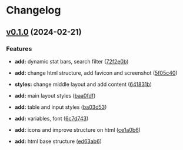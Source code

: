 # Changelog

## [v0.1.0](https://github.com/FedeHide/pokemon-search/releases/tag/v0.1.0) (2024-02-21)

### Features

* **add:** dynamic stat bars, search filter ([72f2e0b](https://github.com/FedeHide/pokemon-search/commit/72f2e0b8bad27ec91826837e1968b4abb65960ff))

* **add:** change html structure, add favicon and screenshot ([5f05c40](https://github.com/FedeHide/pokemon-search/commit/5f05c4045be930608af519c37c812e2beee2fcec))

* **styles:** change middle layout and add content ([641831b](https://github.com/FedeHide/pokemon-search/commit/641831b670fb1f578560d79acd70d9292399270e))

* **add:** main layout styles ([baa0fdf](https://github.com/FedeHide/pokemon-search/commit/baa0fdfa617eed9ffacb8eeea00083bcf546dceb))

* **add:** table and input styles ([ba03d53](https://github.com/FedeHide/pokemon-search/commit/ba03d53aa67ea25dbbe53943ca7a0bda2e2a6737))

* **add:** variables, font ([6c7d743](https://github.com/FedeHide/pokemon-search/commit/6c7d743e3fc6d53231e3bb44a3acaee1bc58cbfe))

* **add:** icons and improve structure on html ([ce1a0b6](https://github.com/FedeHide/pokemon-search/commit/ce1a0b64cd13fc6801ebe33daa61a8853b206369))

* **add:** html base structure ([ed63ab6](https://github.com/FedeHide/pokemon-search/commit/ed63ab6ee3511b60520f3085d42ab2ed6b718ed9))